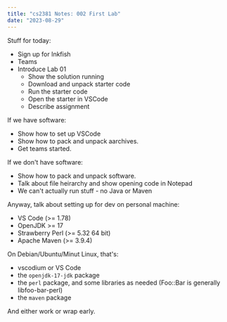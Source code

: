 ```yaml
---
title: "cs2381 Notes: 002 First Lab"
date: "2023-08-29"
---
```


Stuff for today:

 - Sign up for Inkfish
 - Teams
 - Introduce Lab 01
   - Show the solution running
   - Download and unpack starter code
   - Run the starter code
   - Open the starter in VSCode
   - Describe assignment

If we have software:

 - Show how to set up VSCode 
 - Show how to pack and unpack aarchives.
 - Get teams started.
 
If we don't have software:

 - Show how to pack and unpack software.
 - Talk about file heirarchy and show opening code in Notepad
 - We can't actually run stuff - no Java or Maven

Anyway, talk about setting up for dev on personal machine:
 
 - VS Code (>= 1.78)
 - OpenJDK >= 17
 - Strawberry Perl (>= 5.32 64 bit)
 - Apache Maven (>= 3.9.4)

On Debian/Ubuntu/Minut Linux, that's:

 - vscodium or VS Code
 - the ```openjdk-17-jdk``` package
 - the ```perl``` package, and some libraries as needed (Foo::Bar is generally libfoo-bar-perl)
 - the ```maven``` package

And either work or wrap early.


